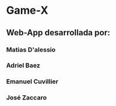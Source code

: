 # Game-X


## Web-App desarrollada por:
### Matias D'alessio
### Adriel Baez
### Emanuel Cuvillier
### José Zaccaro
